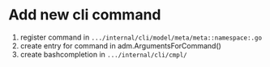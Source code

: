 # Add new cli command

1. register command in `.../internal/cli/model/meta/meta::namespace:.go`
2. create entry for command in adm.ArgumentsForCommand()
3. create bashcompletion in `.../internal/cli/cmpl/`
